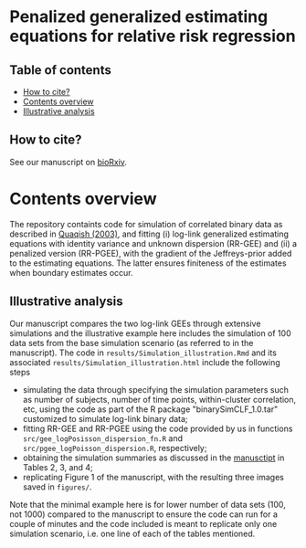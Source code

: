 # Penalized generalized estimating equations for relative risk regression 
  
## Table of contents
   * [How to cite?](#how-to-cite)
   * [Contents overview](#contents-overview)
   * [Illustrative analysis](#illustrative-analysis)

## How to cite?

See our manuscript on [bioRxiv](XXX).

# Contents overview

The repository containts code for simulation of correlated binary data as described in [Quaqish (2003)](https://doi.org/10.1093/biomet/90.2.455), and fitting (i) log-link generalized estimating equations with identity variance and unknown dispersion (RR-GEE) and (ii) a penalized version (RR-PGEE), with the gradient of the Jeffreys-prior added to the estimating equations. The latter ensures finiteness of the estimates when boundary estimates occur.  

## Illustrative analysis
Our manuscript compares the two log-link GEEs through extensive simulations and the illustrative example here includes the simulation of 100 data sets from the base simulation scenario (as referred to in the manuscript). The code in `results/Simulation_illustration.Rmd` and its associated `results/Simulation_illustration.html` include the following steps
  * simulating the data through specifying the simulation parameters such as number of subjects, number of time points, within-cluster correlation, etc, using the code as part of the R package "binarySimCLF_1.0.tar" customized to simulate log-link binary data; 
  * fitting RR-GEE and RR-PGEE using the code provided by us in functions `src/gee_logPosisson_dispersion_fn.R` and `src/pgee_logPoisson_dispersion.R`, respectively;
  * obtaining the simulation summaries as discussed in the [manusctipt](XXX) in Tables 2, 3, and 4;
  * replicating Figure 1 of the manuscript, with the resulting three images saved in `figures/`. 

Note that the minimal example here is for lower number of data sets (100, not 1000) compared to the manuscript to ensure the code can run for a couple of minutes and the code included is meant to replicate only one simulation scenario, i.e. one line of each of the tables mentioned. 
